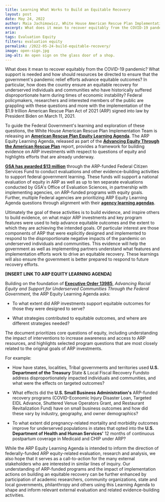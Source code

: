 ```yaml
---
title: Learning What Works to Build an Equitable Recovery
layout: post
date: May 24, 2022
author: Maia Jachimowicz, White House American Rescue Plan Implementation Team
excerpt: What does it mean to recover equitably from the COVID-19 pandemic? What support is needed and how should resources be directed to ensure that the government’s pandemic relief efforts advance equitable outcomes?
aria: 
tags: Evaluation Equity
filters: evaluation equity
permalink: /2022-05-24-build-equitable-recovery/
image: open-sign.jpg
img-alt: An open sign on the glass door of a shop.
---
```


What does it mean to recover equitably from the COVID-19 pandemic? What support is needed and how should resources be directed to ensure that the government's pandemic relief efforts advance equitable outcomes? In particular, how does the country ensure an equitable recovery for underserved individuals and communities who have historically suffered disproportionate harm during times of economic instability? Federal policymakers, researchers and interested members of the public are grappling with these questions and more with the implementation of the $1.9 trillion American Rescue Plan Act of 2021 (ARP) signed into law by President Biden on March 11, 2021.

To guide the Federal Government's learning and exploration of these questions, the White House American Rescue Plan Implementation Team is releasing an [**American Rescue Plan Equity Learning Agenda**](). The ARP Equity Learning Agenda, released as part of the [**Advancing Equity Through the American Rescue Plan**]() report, provides a framework for building evidence on ARP investments with respect to questions of equity and highlights efforts that are already underway.

[**GSA has awarded $13 million**](https://www.gsa.gov/blog/2021/12/15/gsa-to-build-evidence-to-advance-equitable-outcomes-through-the-american-rescue-plan) through the ARP-funded Federal Citizen Services Fund to conduct evaluations and other evidence-building activities to support federal government learning. These funds will support a national evaluation of equity in ARP as well as up to ten separate evaluations conducted by GSA's Office of Evaluation Sciences, in partnership with implementing agencies, on ARP-funded programs with equity goals. Further, multiple Federal agencies are prioritizing ARP Equity Learning Agenda questions through alignment with their [**agency learning agendas**](https://www.evaluation.gov/evidence-plans/learning-agenda/).

Ultimately the goal of these activities is to build evidence, and inspire others to build evidence, on what major ARP investments and key program features were used to help advance equitable outcomes and the extent to which they are achieving the intended goals. Of particular interest are those components of ARP that were explicitly designed and implemented to respond to the disproportionate negative impacts of the pandemic on underserved individuals and communities. This evidence will help the government as well as implementing partners understand what features and implementation efforts work to drive an equitable recovery. These learnings will also ensure the government is better prepared to respond to future recovery efforts.

**[INSERT LINK TO ARP EQUITY LEARNING AGENDA]**

Building on the foundation of [**Executive Order 13985**](https://www.whitehouse.gov/briefing-room/presidential-actions/2021/01/20/executive-order-advancing-racial-equity-and-support-for-underserved-communities-through-the-federal-government/), *Advancing Racial Equity and Support for Underserved Communities Through the Federal Government,* the ARP Equity Learning Agenda asks:

- To what extent did ARP investments support equitable outcomes for those they were designed to serve?

- What strategies contributed to equitable outcomes, and where are different strategies needed?

The document prioritizes core questions of equity, including understanding the impact of interventions to increase awareness and access to ARP resources, and highlights selected program questions that are most closely related to the original goals of ARP investments.

For example:

- How have states, localities, Tribal governments and territories used **U.S. Department of the Treasury** State & Local Fiscal Recovery Fundsto address disproportionately impacted individuals and communities, and what were the effects on targeted outcomes?

- What effects did the **U.S. Small Business Administration's** ARP-funded recovery programs (COVID-Economic Injury Disaster Loan, Targeted EIDL Advance, Shuttered Venue Operators Grant, and Restaurant Revitalization Fund) have on small business outcomes and how did these vary by industry, geography, and owner demographics?

- To what extent did pregnancy-related mortality and morbidity outcomes improve for underserved populations in states that opted into the **U.S. Department of Health and Human Services'** 12 months of continuous postpartum coverage in Medicaid and CHIP under ARP?

While the ARP Equity Learning Agenda is intended to inform the direction of federally-funded ARP equity-related evaluation, research and analysis, we also hope that it serves as a call-to-action for the many external stakeholders who are interested in similar lines of inquiry. Our understanding of ARP-funded programs and the impact of implementation actions on building an equitable recovery can be further enhanced by participation of academic researchers, community organizations, state and local governments, philanthropy and others using this Learning Agenda to shape and inform relevant external evaluation and related evidence-building activities.
